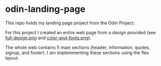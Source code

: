 # odin-landing-page

This repo holds my landing page project from the Odin Project. 

For this project I created an entire web page from a design provided (see [full-design.png](full-design.png) and [color-and-fonts.png](color-and-fonts.png)). 

The whole web contains 5 main sections (header, information, quotes, signup, and footer). I am implemmenting these sections using the flex layout. 